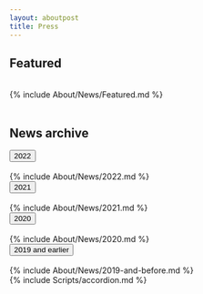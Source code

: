 ```yaml
---
layout: aboutpost
title: Press
---
```


<script> actbtn("btnpress") </script>
<div>
  <h2>Featured</h2>
  <div> <br>
    {% include About/News/Featured.md %}
  </div>

  <br>
  <h2>News archive</h2>
  <body>
    <button class="accordion">2022</button>
    <div class="panel"> <br>
      {% include About/News/2022.md %}
      <br>
    </div>
    <button class="accordion">2021</button>
    <div class="panel"> <br>
      {% include About/News/2021.md %}
      <br>
    </div>
    <button class="accordion">2020</button>
    <div class="panel"> <br>
      {% include About/News/2020.md %}  
      <br>
    </div>
    <button class="accordion">2019 and earlier</button>
    <div class="panel"> <br>
      {% include About/News/2019-and-before.md %}  
      <br>
    </div>
    {% include Scripts/accordion.md %}
  </body>
</div>
